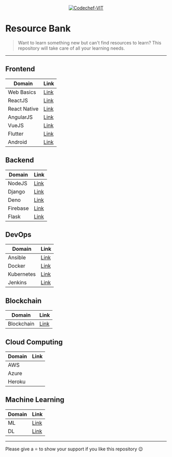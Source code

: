 <p align="center"><a href="https://www.codechefvit.com" target="_blank"><img src="https://s3.amazonaws.com/codechef_shared/sites/all/themes/abessive/logo-3.png" title="CodeChef-VIT" alt="Codechef-VIT"></a>
</p>

# Resource Bank

> <Subtitle>
> Want to learn something new but can't find resources to learn? This repository will take care of all your learning needs.

---

## Frontend

| Domain       | Link                                 |
| ------------ | ------------------------------------ |
| Web Basics   | [Link](./Frontend/WEB.md)            |
| ReactJS      | [Link](./Frontend/REACT.md)          |
| React Native | [Link](./Frontend/REACT-NATIVE.md)   |
| AngularJS    | [Link](./Frontend/ANGULARJS.md)      |
| VueJS        | [Link](./Frontend/VUEJS.md)          |
| Flutter      | [Link](./Frontend/FLUTTER.md)        |
| Android      | [Link](./Frontend/ANDROID-STUDIO.md) |

## Backend

| Domain   | Link                          |
| -------- | ----------------------------- |
| NodeJS   | [Link](./Backend/NODEJS.md)   |
| Django   | [Link](./Backend/DJANGO.md)   |
| Deno     | [Link](./Backend/DENO.md)     |
| Firebase | [Link](./Backend/FIREBASE.md) |
| Flask    | [Link](./Backend/FLASK.md)    |

## DevOps

| Domain     | Link                           |
| ---------- | ------------------------------ |
| Ansible    | [Link](./DevOps/Ansible.md)    |
| Docker     | [Link](./DevOps/Docker.md)     |
| Kubernetes | [Link](./DevOps/Kubernetes.md) |
| Jenkins    | [Link](./DevOps/Jenkins.md)    |

## Blockchain

| Domain     | Link                               |
| ---------- | ---------------------------------- |
| Blockchain | [Link](./Blockchain/blockchain.md) |

## Cloud Computing

| Domain | Link |
| ------ | ---- |
| AWS    |      |
| Azure  |      |
| Heroku |      |

## Machine Learning

| Domain | Link                             |
| ------ | -------------------------------- |
| ML     | [Link](./ML/MACHINE_LEARNING.md) |
| DL     | [Link](./ML/DEEP_LEARNING.md)    |

<hr>

Please give a :star: to show your support if you like this repository :wink:

